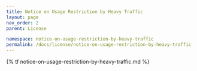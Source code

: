 ```yaml
---
title: Notice on Usage Restriction by Heavy Traffic
layout: page
nav_order: 2
parent: License

namespace: notice-on-usage-restriction-by-heavy-traffic
permalink: /docs/license/notice-on-usage-restriction-by-heavy-traffic
---
```

{% tf notice-on-usage-restriction-by-heavy-traffic.md %}